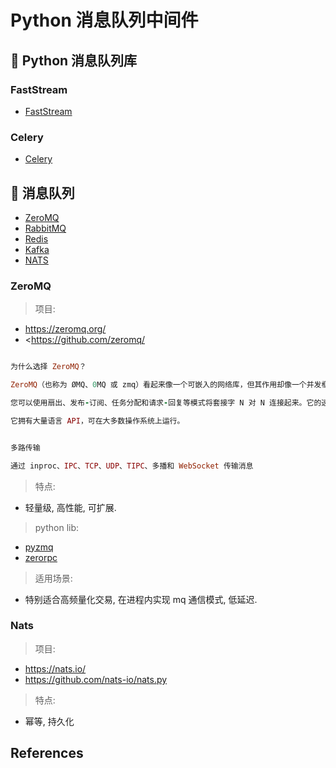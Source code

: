 # Python 消息队列中间件

## 🦄 Python 消息队列库

### FastStream

- [FastStream](https://faststream.dev/)

### Celery

- [Celery](https://docs.celeryproject.org/en/stable/)

## 🦀 消息队列

- [ZeroMQ](https://zeromq.org/)
- [RabbitMQ](https://www.rabbitmq.com/)
- [Redis](https://redis.io/)
- [Kafka](https://kafka.apache.org/)
- [NATS](https://nats.io/)

### ZeroMQ

> 项目:

- <https://zeromq.org/>
- <<https://github.com/zeromq/>

```ruby

为什么选择 ZeroMQ？

ZeroMQ（也称为 ØMQ、0MQ 或 zmq）看起来像一个可嵌入的网络库，但其作用却像一个并发框架。它为您提供了跨各种传输（如进程内、进程间、TCP 和多播）传输原子消息的套接字。

您可以使用扇出、发布-订阅、任务分配和请求-回复等模式将套接字 N 对 N 连接起来。它的速度足够快，可以作为集群产品的结构。其异步 I/O 模型为您提供了可扩展的多核应用程序，这些应用程序构建为异步消息处理任务。

它拥有大量语言 API，可在大多数操作系统上运行。


多路传输

通过 inproc、IPC、TCP、UDP、TIPC、多播和 WebSocket 传输消息

```

> 特点:

- 轻量级, 高性能, 可扩展.

> python lib:

- [pyzmq](https://pyzmq.readthedocs.io/en/latest/)
- [zerorpc](https://zerorpc.readthedocs.io/en/latest/)

> 适用场景:

- 特别适合高频量化交易, 在进程内实现 mq 通信模式, 低延迟.

### Nats

> 项目:

- <https://nats.io/>
- <https://github.com/nats-io/nats.py>

> 特点:

- 幂等, 持久化

## References

